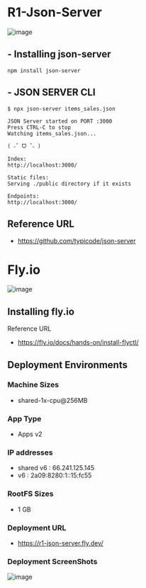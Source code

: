 # R1-Json-Server
![image](https://github.com/SupplyChainManagementCrew/R1-Json-Server/assets/148880521/7dd86e7a-23b4-425b-ba27-a1c7dde22ee7)


## - Installing json-server
```
npm install json-server
```

## - JSON SERVER CLI
```
$ npx json-server items_sales.json

JSON Server started on PORT :3000
Press CTRL-C to stop
Watching items_sales.json...

( ˶ˆ ᗜ ˆ˵ )

Index:
http://localhost:3000/

Static files:
Serving ./public directory if it exists

Endpoints:
http://localhost:3000/
```
## Reference URL
- https://github.com/typicode/json-server
# Fly.io
![image](https://github.com/SupplyChainManagementCrew/R1-Json-Server/assets/148880521/25f6f92b-e6b0-4eaf-b8ef-45f7b3544f19)

## Installing fly.io 
Reference URL
- https://fly.io/docs/hands-on/install-flyctl/
## Deployment Environments
### Machine Sizes
- shared-1x-cpu@256MB
### App Type
- Apps v2
### IP addresses
- shared v6 : 66.241.125.145
- v6 : 2a09:8280:1::15:fc55
### RootFS Sizes
- 1 GB
### Deployment URL
- https://r1-json-server.fly.dev/
### Deployment ScreenShots
![image](https://github.com/SupplyChainManagementCrew/R1-Json-Server/assets/148880521/379109f1-0007-4ca2-876e-b34a249937c6)

